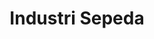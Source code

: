 ---
id: 35
title : Industri Sepeda
linkurl: https://kutt.it/iFP0HT
fitur : aspekpajak
createdTime : 31/07/2019
modifiedTime : 14/01/2010
topik: Versi Lengkap
---